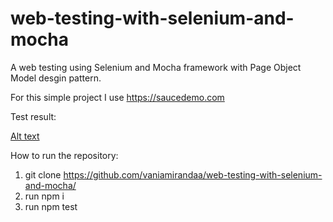 # web-testing-with-selenium-and-mocha
A web testing using Selenium and Mocha framework with Page Object Model desgin pattern.

For this simple project I use https://saucedemo.com

Test result:

[Alt text](image.png)

How to run the repository:
1. git clone https://github.com/vaniamirandaa/web-testing-with-selenium-and-mocha/ 
2. run npm i
3. run npm test
